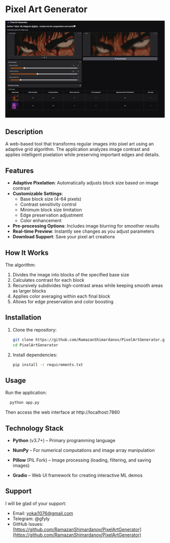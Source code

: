 # Pixel Art Generator

![Pixel Art Example](/demo/demoImg.png) 

## Description

A web-based tool that transforms regular images into pixel art using an adaptive grid algorithm. The application analyzes image contrast and applies intelligent pixelation while preserving important edges and details.

## Features

- **Adaptive Pixelation**: Automatically adjusts block size based on image contrast
- **Customizable Settings**:
  - Base block size (4-64 pixels)
  - Contrast sensitivity control
  - Minimum block size limitation
  - Edge preservation adjustment
  - Color enhancement
- **Pre-processing Options**: Includes image blurring for smoother results
- **Real-time Preview**: Instantly see changes as you adjust parameters
- **Download Support**: Save your pixel art creations

## How It Works

The algorithm:
1. Divides the image into blocks of the specified base size
2. Calculates contrast for each block
3. Recursively subdivides high-contrast areas while keeping smooth areas as larger blocks
4. Applies color averaging within each final block
5. Allows for edge preservation and color boosting

## Installation

1. Clone the repository:
   ```bash
   git clone https://github.com/RamazanShimardanov/PixelArtGenerator.git
   cd PixelArtGenerator
    ``` 
2. Install dependencies:
    ```bash
   pip install -r requirements.txt
    ``` 

## Usage
Run the application:
  ```bash
    python app.py
  ``` 
  Then access the web interface at http://localhost:7860

## Technology Stack
- **Python** (v3.7+) – Primary programming language

- **NumPy** – For numerical computations and image array manipulation

- **Pillow** (PIL Fork) – Image processing (loading, filtering, and saving images)

- **Gradio** – Web UI framework for creating interactive ML demos

## Support
I will be glad of your support:
- Email: yokai1076@gmail.com
- Telegram: @gfyly
- GitHub Issues: [https://github.com/RamazanShimardanov/PixelArtGenerator](https://github.com/RamazanShimardanov/PixelArtGenerator)

